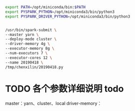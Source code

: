 ```bash
export PATH=/opt/miniconda/bin:$PATH
export PYSPARK_PYTHON=/opt/miniconda3/bin/python3
export PYSPARK_DRIVER_PYTHON=/opt/miniconda3/bin/python3


/usr/bin/spark-submit \
--master yarn \
--deploy-mode cluster \
--driver-memory 4g \
--executor-memory 8g \
--num-executors 7 \
--executor-cores 12 \
--name 20190418 \
/tmp/chenxilin/20190418.py
```

# TODO 各个参数详细说明 todo
master：yarn、cluster、local
driver-memory：
